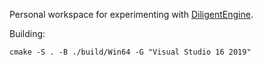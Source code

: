 Personal workspace for experimenting with [DiligentEngine](https://github.com/DiligentGraphics/DiligentEngine).


Building:
```
cmake -S . -B ./build/Win64 -G "Visual Studio 16 2019"
```
